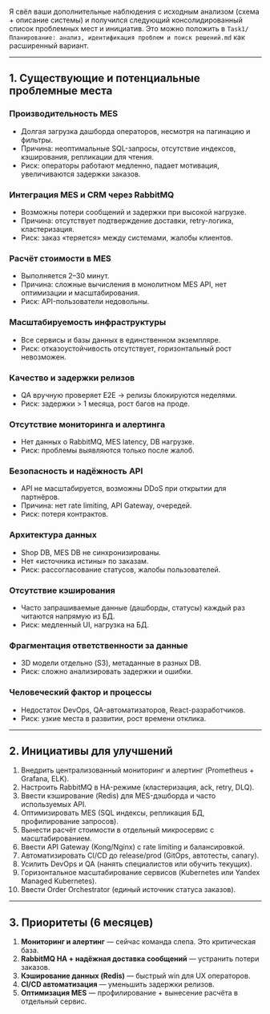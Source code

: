 Я свёл ваши дополнительные наблюдения с исходным анализом (схема + описание системы) и получился следующий консолидированный список проблемных мест и инициатив. Это можно положить в `Task1/Планирование: анализ, идентификация проблем и поиск решений.md` как расширенный вариант.

---

## 1. Существующие и потенциальные проблемные места

### Производительность MES

* Долгая загрузка дашборда операторов, несмотря на пагинацию и фильтры.
* Причина: неоптимальные SQL-запросы, отсутствие индексов, кэширования, репликации для чтения.
* Риск: операторы работают медленно, падает мотивация, увеличиваются задержки заказов.

### Интеграция MES и CRM через RabbitMQ

* Возможны потери сообщений и задержки при высокой нагрузке.
* Причина: отсутствует подтверждение доставки, retry-логика, кластеризация.
* Риск: заказ «теряется» между системами, жалобы клиентов.

### Расчёт стоимости в MES

* Выполняется 2–30 минут.
* Причина: сложные вычисления в монолитном MES API, нет оптимизации и масштабирования.
* Риск: API-пользователи недовольны.

### Масштабируемость инфраструктуры

* Все сервисы и базы данных в единственном экземпляре.
* Риск: отказоустойчивость отсутствует, горизонтальный рост невозможен.

### Качество и задержки релизов

* QA вручную проверяет E2E → релизы блокируются неделями.
* Риск: задержки > 1 месяца, рост багов на проде.

### Отсутствие мониторинга и алертинга

* Нет данных о RabbitMQ, MES latency, DB нагрузке.
* Риск: проблемы выявляются только после жалоб.

### Безопасность и надёжность API

* API не масштабируется, возможны DDoS при открытии для партнёров.
* Причина: нет rate limiting, API Gateway, очередей.
* Риск: потеря контрактов.

### Архитектура данных

* Shop DB, MES DB не синхронизированы.
* Нет «источника истины» по заказам.
* Риск: рассогласование статусов, жалобы пользователей.

### Отсутствие кэширования

* Часто запрашиваемые данные (дашборды, статусы) каждый раз читаются напрямую из БД.
* Риск: медленный UI, нагрузка на БД.

### Фрагментация ответственности за данные

* 3D модели отдельно (S3), метаданные в разных DB.
* Риск: сложно анализировать задержки и ошибки.

### Человеческий фактор и процессы

* Недостаток DevOps, QA-автоматизаторов, React-разработчиков.
* Риск: узкие места в развитии, рост времени отклика.


---

## 2. Инициативы для улучшений

1. Внедрить централизованный мониторинг и алертинг (Prometheus + Grafana, ELK).
2. Настроить RabbitMQ в HA-режиме (кластеризация, ack, retry, DLQ).
3. Ввести кэширование (Redis) для MES-дэшборда и часто используемых API.
4. Оптимизировать MES (SQL индексы, репликация БД, профилирование запросов).
5. Вынести расчёт стоимости в отдельный микросервис с масштабированием.
6. Ввести API Gateway (Kong/Nginx) с rate limiting и балансировкой.
7. Автоматизировать CI/CD до release/prod (GitOps, автотесты, canary).
8. Усилить DevOps и QA (нанять специалистов или обучить текущих).
9. Горизонтальное масштабирование сервисов (Kubernetes или Yandex Managed Kubernetes).
10. Ввести Order Orchestrator (единый источник статуса заказов).

---

## 3. Приоритеты (6 месяцев)

1. **Мониторинг и алертинг** — сейчас команда слепа. Это критическая база.
2. **RabbitMQ HA + надёжная доставка сообщений** — устранить потери заказов.
3. **Кэширование данных (Redis)** — быстрый win для UX операторов.
4. **CI/CD автоматизация** — уменьшить задержки релизов.
5. **Оптимизация MES** — профилирование + вынесение расчёта в отдельный сервис.

